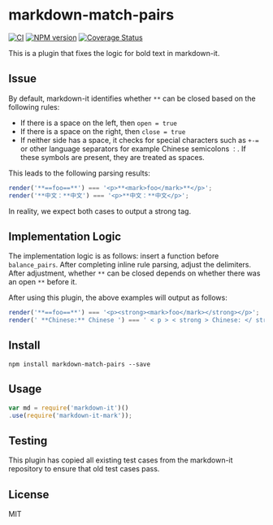 # markdown-match-pairs

[![CI](https://github.com/shepherdwind/match-pairs/actions/workflows/ci.yml/badge.svg?branch=main)](https://github.com/shepherdwind/match-pairs/actions)
[![NPM version](https://img.shields.io/npm/v/markdown-match-pairs.svg?style=flat)](https://www.npmjs.org/package/markdown-match-pairs)
[![Coverage Status](https://img.shields.io/coveralls/shepherdwind/match-pairs/master.svg?style=flat)](https://coveralls.io/r/shepherdwind/match-pairs?branch=master)


This is a plugin that fixes the logic for bold text in markdown-it.

## Issue

By default, markdown-it identifies whether `**` can be closed based on the following rules:

- If there is a space on the left, then `open = true`
- If there is a space on the right, then `close = true`
- If neither side has a space, it checks for special characters such as `+-=` or other language separators for example Chinese semicolons `：`. If these symbols are present, they are treated as spaces.

This leads to the following parsing results:

```js
render('**==foo==**') === '<p>**<mark>foo</mark>**</p>';
render('**中文：**中文') === '<p>**中文：**中文</p>';
```

In reality, we expect both cases to output a strong tag.

## Implementation Logic

The implementation logic is as follows: insert a function before `balance_pairs`. After completing inline rule parsing, adjust the delimiters. After adjustment, whether `**` can be closed depends on whether there was an open `**` before it.

After using this plugin, the above examples will output as follows:

```js
render('**==foo==**') === '<p><strong><mark>foo</mark></strong></p>';
render(' **Chinese:** Chinese ') === ' < p > < strong > Chinese: </ strong > Chinese </ p > ';
```

## Install

```
npm install markdown-match-pairs --save
```

## Usage

```js
var md = require('markdown-it')()
.use(require('markdown-it-mark'));
```

## Testing

This plugin has copied all existing test cases from the markdown-it repository to ensure that old test cases pass.

## License

MIT